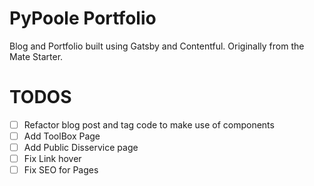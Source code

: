 # PyPoole Portfolio

Blog and Portfolio built using Gatsby and Contentful.
Originally from the Mate Starter.

# TODOS
- [ ] Refactor blog post and tag code to make use of components
- [ ] Add ToolBox Page
- [ ] Add Public Disservice page
- [ ] Fix Link hover
- [ ] Fix SEO for Pages